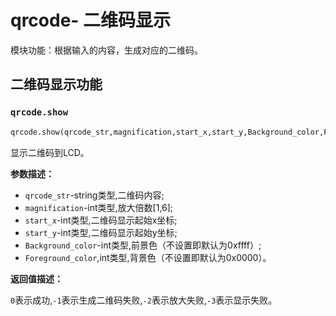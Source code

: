 # qrcode- 二维码显示

模块功能：根据输入的内容，生成对应的二维码。

## 二维码显示功能

### `qrcode.show`

```python
qrcode.show(qrcode_str,magnification,start_x,start_y,Background_color,Foreground_color)
```

显示二维码到LCD。

**参数描述：**

- `qrcode_str`-string类型,二维码内容;
- `magnification`-int类型,放大倍数[1,6];
- `start_x`-int类型,二维码显示起始x坐标;
- `start_y`-int类型,二维码显示起始y坐标;
- `Background_color`-int类型,前景色（不设置即默认为0xffff）;
- `Foreground_color`,int类型,背景色（不设置即默认为0x0000）。

**返回值描述：**

`0`表示成功,`-1`表示生成二维码失败,`-2`表示放大失败,`-3`表示显示失败。
